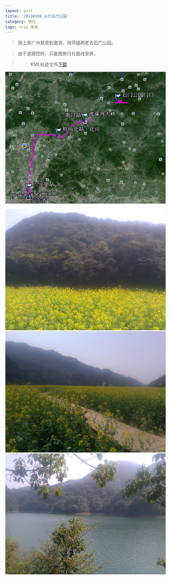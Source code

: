 ```yaml
---
layout: post
title: '20130308_从化石门公园'
category: 旅行
tags: trip 旅游
---
```


>刚上来广州就收到邀请，陪萍姐两老去石门公园。

>由于是跟团的，只能按旅行社路线安排。

>>KML轨迹文件[下载](/assets/download/20130308_从化石门公园-kml.zip)

![轨迹图](/assets/images/2013/20130308_从化石门公园.JPG)

![](/assets/images/2013/IMG_20130308_125711.jpg)
![](/assets/images/2013/IMG_20130308_125840.jpg)
![](/assets/images/2013/IMG_20130308_140432.jpg)
